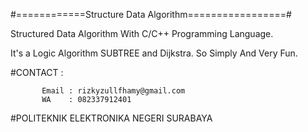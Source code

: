 #============Structure Data Algorithm=================#


Structured Data Algorithm With C/C++ Programming Language. 

It's a Logic Algorithm SUBTREE and Dijkstra. So Simply And Very Fun.


#CONTACT : 

           Email : rizkyzullfhamy@gmail.com
           WA    : 082337912401
           
#POLITEKNIK ELEKTRONIKA NEGERI SURABAYA

